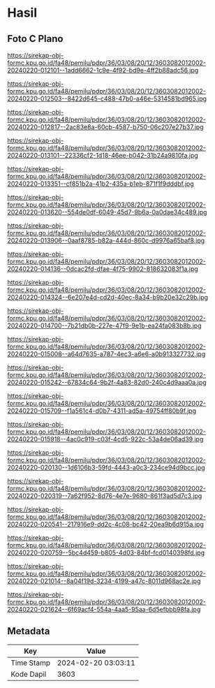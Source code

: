 # Hasil

## Foto C Plano

https://sirekap-obj-formc.kpu.go.id/fa48/pemilu/pdpr/36/03/08/20/12/3603082012002-20240220-012101--1add6662-1c9e-4f92-bd9e-4ff2b88adc56.jpg

https://sirekap-obj-formc.kpu.go.id/fa48/pemilu/pdpr/36/03/08/20/12/3603082012002-20240220-012503--8422d645-c488-47b0-a46e-5314581bd965.jpg

https://sirekap-obj-formc.kpu.go.id/fa48/pemilu/pdpr/36/03/08/20/12/3603082012002-20240220-012817--2ac83e8a-60cb-4587-b750-06c207e27b37.jpg

https://sirekap-obj-formc.kpu.go.id/fa48/pemilu/pdpr/36/03/08/20/12/3603082012002-20240220-013101--22336cf2-1d18-46ee-b042-31b24a9810fa.jpg

https://sirekap-obj-formc.kpu.go.id/fa48/pemilu/pdpr/36/03/08/20/12/3603082012002-20240220-013351--cf851b2a-41b2-435a-b1eb-871f1f9dddbf.jpg

https://sirekap-obj-formc.kpu.go.id/fa48/pemilu/pdpr/36/03/08/20/12/3603082012002-20240220-013620--554de0df-6049-45d7-9b6a-0a0dae34c489.jpg

https://sirekap-obj-formc.kpu.go.id/fa48/pemilu/pdpr/36/03/08/20/12/3603082012002-20240220-013906--0aaf8785-b82a-444d-860c-d9976a65baf8.jpg

https://sirekap-obj-formc.kpu.go.id/fa48/pemilu/pdpr/36/03/08/20/12/3603082012002-20240220-014136--0dcac2fd-dfae-4f75-9902-818632083f1a.jpg

https://sirekap-obj-formc.kpu.go.id/fa48/pemilu/pdpr/36/03/08/20/12/3603082012002-20240220-014324--6e207e4d-cd2d-40ec-8a34-b9b20e32c29b.jpg

https://sirekap-obj-formc.kpu.go.id/fa48/pemilu/pdpr/36/03/08/20/12/3603082012002-20240220-014700--7b21db0b-227e-47f9-9e1b-ea24fa083b8b.jpg

https://sirekap-obj-formc.kpu.go.id/fa48/pemilu/pdpr/36/03/08/20/12/3603082012002-20240220-015008--a64d7635-a787-4ec3-a6e6-a0b913327732.jpg

https://sirekap-obj-formc.kpu.go.id/fa48/pemilu/pdpr/36/03/08/20/12/3603082012002-20240220-015242--67834c64-9b2f-4a83-82d0-240c4d9aaa0a.jpg

https://sirekap-obj-formc.kpu.go.id/fa48/pemilu/pdpr/36/03/08/20/12/3603082012002-20240220-015709--f1a561c4-d0b7-4311-ad5a-49754ff80b9f.jpg

https://sirekap-obj-formc.kpu.go.id/fa48/pemilu/pdpr/36/03/08/20/12/3603082012002-20240220-015918--4ac0c919-c03f-4cd5-922c-53a4de06ad39.jpg

https://sirekap-obj-formc.kpu.go.id/fa48/pemilu/pdpr/36/03/08/20/12/3603082012002-20240220-020130--1d6106b3-59fd-4443-a0c3-234ce94d9bcc.jpg

https://sirekap-obj-formc.kpu.go.id/fa48/pemilu/pdpr/36/03/08/20/12/3603082012002-20240220-020319--7a62f952-8d76-4e7e-9680-861f3ad5d7c3.jpg

https://sirekap-obj-formc.kpu.go.id/fa48/pemilu/pdpr/36/03/08/20/12/3603082012002-20240220-020541--217916e9-dd2c-4c08-bc42-20ea9b6d915a.jpg

https://sirekap-obj-formc.kpu.go.id/fa48/pemilu/pdpr/36/03/08/20/12/3603082012002-20240220-020759--5bc4d459-b805-4d03-84bf-fcd0140398fd.jpg

https://sirekap-obj-formc.kpu.go.id/fa48/pemilu/pdpr/36/03/08/20/12/3603082012002-20240220-021014--8a04f19d-3234-4199-a47c-8011d968ac2e.jpg

https://sirekap-obj-formc.kpu.go.id/fa48/pemilu/pdpr/36/03/08/20/12/3603082012002-20240220-021624--6f69acf4-554a-4aa5-95aa-6d5efbbb98fa.jpg


## Metadata

| Key        | Value               |
| ---------- | ------------------- |
| Time Stamp | 2024-02-20 03:03:11 |
| Kode Dapil | 3603                |



